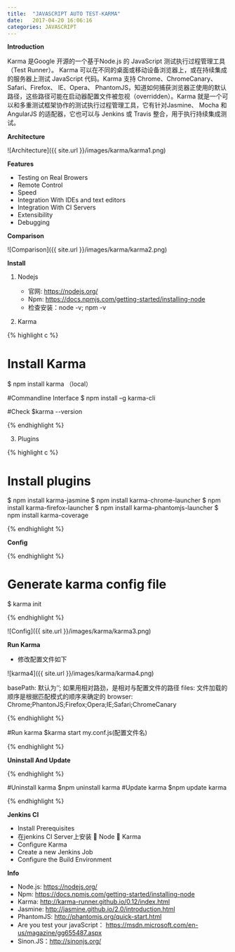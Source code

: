```yaml
---
title:  "JAVASCRIPT AUTO TEST-KARMA"
date:   2017-04-20 16:06:16
categories: JAVASCRIPT
---
```


**Introduction**

Karma 是Google 开源的一个基于Node.js 的 JavaScript 测试执行过程管理工具（Test Runner）。	Karma 可以在不同的桌面或移动设备浏览器上，或在持续集成的服务器上测试 JavaScript 代码。Karma 支持 Chrome、ChromeCanary、 Safari、Firefox、 IE、Opera、 PhantomJS，知道如何捕获浏览器正使用的默认路径，这些路径可能在启动器配置文件被忽视（overridden）。Karma 就是一个可以和多重测试框架协作的测试执行过程管理工具，它有针对Jasmine、 Mocha 和AngularJS 的适配器，它也可以与 Jenkins 或 Travis 整合，用于执行持续集成测试。


**Architecture**

![Architecture]({{ site.url }}/images/karma/karma1.png)

**Features**

- Testing on Real Browers
- Remote Control
- Speed
- Integration With IDEs and text editors
- Integration With CI Servers
- Extensibility
- Debugging

**Comparison**

![Comparison]({{ site.url }}/images/karma/karma2.png)

**Install**

1. Nodejs
	- 官网: https://nodejs.org/
	- Npm: https://docs.npmjs.com/getting-started/installing-node
	- 检查安装：node -v; npm -v

2. Karma

{% highlight c %}

# Install Karma
$ npm install karma （local）

#Commandline Interface
$ npm install –g karma-cli

#Check
$karma --version

{% endhighlight %}

3. Plugins

{% highlight c %}

# Install plugins 
$ npm install karma-jasmine
$ npm install karma-chrome-launcher
$ npm install karma-firefox-launcher
$ npm install karma-phantomjs-launcher
$ npm install karma-coverage

{% endhighlight %}

**Config**

{% endhighlight %}

# Generate karma config file
$ karma init

{% endhighlight %}

![Config]({{ site.url }}/images/karma/karma3.png)

**Run Karma**

- 修改配置文件如下

![karma4]({{ site.url }}/images/karma/karma4.png)

basePath: 默认为’’; 如果用相对路劲，是相对与配置文件的路径
files: 文件加载的顺序是根据匹配模式的顺序来确定的
browser: Chrome;PhantonJS;Firefox;Opera;IE;Safari;ChromeCanary

{% endhighlight %}

#Run karma
$karma start my.conf.js(配置文件名)

{% endhighlight %}

**Uninstall And Update**

{% endhighlight %}

#Uninstall karma
$npm uninstall karma
#Update karma
$npm update karma

{% endhighlight %}

**Jenkins CI**

- Install Prerequisites
- 在jenkins CI Server上安装
	Node
	Karma 
- Configure Karma
- Create a new Jenkins Job
- Configure the Build Environment

**Info**

- Node.js: https://nodejs.org/
- Npm: https://docs.npmjs.com/getting-started/installing-node
- Karma: http://karma-runner.github.io/0.12/index.html
- Jasmine: http://jasmine.github.io/2.0/introduction.html
- PhantomJS: http://phantomjs.org/quick-start.html
- Are you test your javaScript：
https://msdn.microsoft.com/en-us/magazine/gg655487.aspx
- Sinon.JS：http://sinonjs.org/
